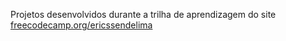 Projetos desenvolvidos durante a trilha de aprendizagem do site <a href='https://freecodecamp.org/ericssendelima'>freecodecamp.org/ericssendelima</a>


